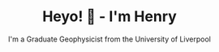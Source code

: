 <div align="center">
    <h1><strong>Heyo! 👋 - I'm Henry</strong></h1>
    <p>I'm a Graduate Geophysicist from the University of Liverpool</p> 
</div>

